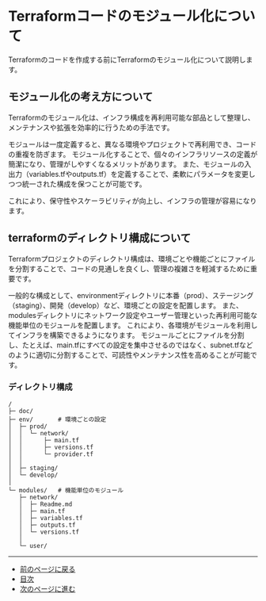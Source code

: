 # Terraformコードのモジュール化について

Terraformのコードを作成する前にTerraformのモジュール化について説明します。

## モジュール化の考え方について

Terraformのモジュール化は、インフラ構成を再利用可能な部品として整理し、メンテナンスや拡張を効率的に行うための手法です。

モジュールは一度定義すると、異なる環境やプロジェクトで再利用でき、コードの重複を防ぎます。
モジュール化することで、個々のインフラリソースの定義が簡潔になり、管理がしやすくなるメリットがあります。
また、モジュールの入出力（variables.tfやoutputs.tf）を定義することで、柔軟にパラメータを変更しつつ統一された構成を保つことが可能です。

これにより、保守性やスケーラビリティが向上し、インフラの管理が容易になります。

## terraformのディレクトリ構成について

Terraformプロジェクトのディレクトリ構成は、環境ごとや機能ごとにファイルを分割することで、コードの見通しを良くし、管理の複雑さを軽減するために重要です。

一般的な構成として、environmentディレクトリに本番（prod）、ステージング（staging）、開発（develop）など、環境ごとの設定を配置します。
また、modulesディレクトリにネットワーク設定やユーザー管理といった再利用可能な機能単位のモジュールを配置します。
これにより、各環境がモジュールを利用してインフラを構築できるようになります。
モジュールごとにファイルを分割し、たとえば、main.tfにすべての設定を集中させるのではなく、subnet.tfなどのように適切に分割することで、可読性やメンテナンス性を高めることが可能です。

### ディレクトリ構成

```text
/
├─ doc/
├─ env/       # 環境ごとの設定
│  ├─ prod/
│  │  └─ network/
│  │      ├─ main.tf
│  │      ├─ versions.tf
│  │      └─ provider.tf
│  │
│  ├─ staging/
│  └─ develop/
│
└─ modules/   # 機能単位のモジュール
   ├─ network/
   │  ├─ Readme.md
   │  ├─ main.tf
   │  ├─ variables.tf
   │  ├─ outputs.tf
   │  └─ versions.tf
   │
   └─ user/
```

---

- [前のページに戻る](step03.md)
- [目次](README.md#目次)
- [次のページに進む](step05.md)
